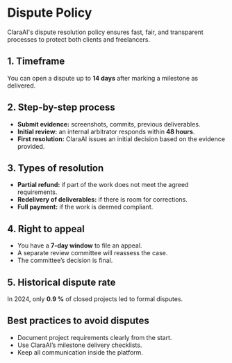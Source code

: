 # Dispute Policy

ClaraAI's dispute resolution policy ensures fast, fair, and transparent processes to protect both clients and freelancers.

## 1. Timeframe

You can open a dispute up to **14 days** after marking a milestone as delivered.

## 2. Step-by-step process

- **Submit evidence:** screenshots, commits, previous deliverables.
- **Initial review:** an internal arbitrator responds within **48 hours**.
- **First resolution:** ClaraAI issues an initial decision based on the evidence provided.

## 3. Types of resolution

- **Partial refund:** if part of the work does not meet the agreed requirements.
- **Redelivery of deliverables:** if there is room for corrections.
- **Full payment:** if the work is deemed compliant.

## 4. Right to appeal

- You have a **7-day window** to file an appeal.
- A separate review committee will reassess the case.
- The committee’s decision is final.

## 5. Historical dispute rate

In 2024, only **0.9 %** of closed projects led to formal disputes.

## Best practices to avoid disputes

- Document project requirements clearly from the start.
- Use ClaraAI’s milestone delivery checklists.
- Keep all communication inside the platform.
